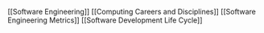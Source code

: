 [[Software Engineering]]
[[Computing Careers and Disciplines]]
[[Software Engineering Metrics]]
[[Software Development Life Cycle]]
